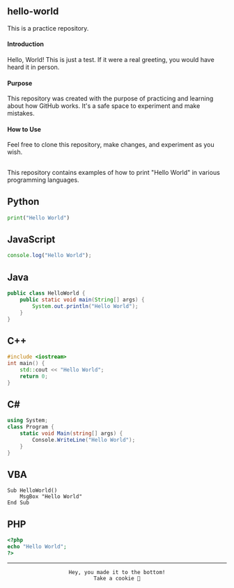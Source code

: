 ## hello-world

This is a practice repository.

#### Introduction

Hello, World! This is just a test. If it were a real greeting, you would have heard it in person.

#### Purpose

This repository was created with the purpose of practicing and learning about how GitHub works. It's a safe space to experiment and make mistakes.

#### How to Use

Feel free to clone this repository, make changes, and experiment as you wish.

##

This repository contains examples of how to print "Hello World" in various programming languages.

## Python

```python
print("Hello World")
```

## JavaScript

```javascript
console.log("Hello World");
```

## Java

```java
public class HelloWorld {
    public static void main(String[] args) {
        System.out.println("Hello World");
    }
}
```

## C++

```cpp
#include <iostream>
int main() {
    std::cout << "Hello World";
    return 0;
}
```

## C#

```csharp
using System;
class Program {
    static void Main(string[] args) {
        Console.WriteLine("Hello World");
    }
}
```

## VBA

```vba
Sub HelloWorld()
    MsgBox "Hello World"
End Sub
```

## PHP

```php
<?php
echo "Hello World";
?>
```
---

<div align="center">
    
    Hey, you made it to the bottom!
    Take a cookie 🍪

</div>
